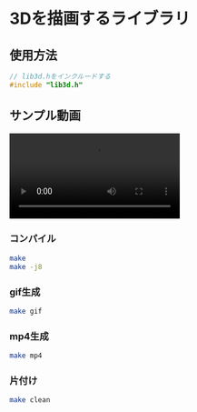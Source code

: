 # 3Dを描画するライブラリ

## 使用方法
```cpp
// lib3d.hをインクルードする
#include "lib3d.h"
```

## サンプル動画

![](sample.mp4)

### コンパイル
```sh
make
make -j8
```

### gif生成
```sh
make gif
```

### mp4生成
```sh
make mp4
```

### 片付け
```sh
make clean
```